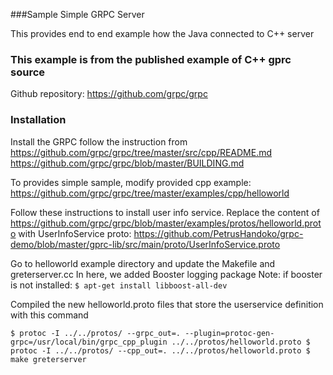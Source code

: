 ###Sample Simple GRPC Server 

This provides end to end example how the Java connected to C++ server

### This example is from the published example of C++ gprc source
Github repository: https://github.com/grpc/grpc

### Installation

Install the GRPC follow the instruction from
https://github.com/grpc/grpc/tree/master/src/cpp/README.md
https://github.com/grpc/grpc/blob/master/BUILDING.md

To provides simple sample, modify provided cpp example:
https://github.com/grpc/grpc/tree/master/examples/cpp/helloworld

Follow these instructions to install user info service.
Replace the content of https://github.com/grpc/grpc/blob/master/examples/protos/helloworld.proto
with UserInfoService proto: https://github.com/PetrusHandoko/grpc-demo/blob/master/gprc-lib/src/main/proto/UserInfoService.proto

Go to helloworld example directory and update the Makefile and greterserver.cc
In here, we added Booster logging package
Note: if booster is not installed: 
  `$ apt-get install libboost-all-dev`

Compiled the new helloworld.proto files that store the userservice definition with this command

`
$ protoc -I ../../protos/ --grpc_out=. --plugin=protoc-gen-grpc=/usr/local/bin/grpc_cpp_plugin ../../protos/helloworld.proto
$ protoc -I ../../protos/ --cpp_out=. ../../protos/helloworld.proto
$ make greterserver
`



